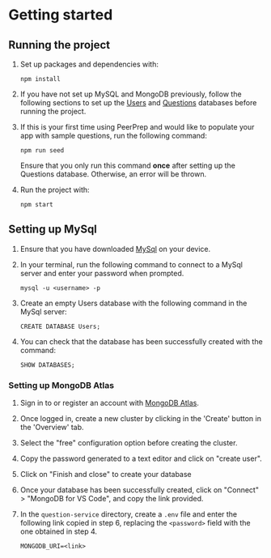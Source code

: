 # Getting started

## Running the project

1. Set up packages and dependencies with:

   ```
   npm install
   ```

2. If you have not set up MySQL and MongoDB previously, follow the following sections to set up the [Users](#setting-up-mysql-database) and [Questions](#connecting-to-mongodb) databases before running the project.

3. If this is your first time using PeerPrep and would like to populate your app with sample questions, run the following command:

   ```
   npm run seed
   ```

   Ensure that you only run this command **once** after setting up the Questions database. Otherwise, an error will be thrown.

4. Run the project with:

   ```
   npm start
   ```

## Setting up MySql

1. Ensure that you have downloaded [MySql](https://www.mysql.com/downloads/) on your device.
2. In your terminal, run the following command to connect to a MySql server and enter your password when prompted.

   ```
   mysql -u <username> -p
   ```

3. Create an empty Users database with the following command in the MySql server:

   ```
   CREATE DATABASE Users;
   ```

4. You can check that the database has been successfully created with the command:

   ```
   SHOW DATABASES;
   ```

### Setting up MongoDB Atlas

1. Sign in to or register an account with [MongoDB Atlas](https://www.mongodb.com/atlas/database).

2. Once logged in, create a new cluster by clicking in the 'Create' button in the 'Overview' tab.

3. Select the "free" configuration option before creating the cluster.

4. Copy the password generated to a text editor and click on "create user".

5. Click on "Finish and close" to create your database

6. Once your database has been successfully created, click on "Connect" > "MongoDB for VS Code", and copy the link provided.

7. In the `question-service` directory, create a `.env` file and enter the following link copied in step 6, replacing the `<password>` field with the one obtained in step 4.

   ```
   MONGODB_URI=<link>
   ```
